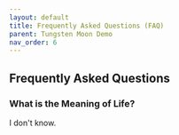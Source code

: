 ```yaml
---
layout: default
title: Frequently Asked Questions (FAQ)
parent: Tungsten Moon Demo
nav_order: 6
---
```


## Frequently Asked Questions

### What is the Meaning of Life?

I don't know.